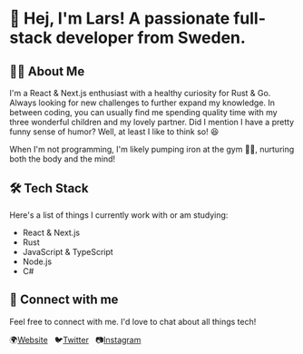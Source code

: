 # 👋 Hej, I'm Lars! A passionate full-stack developer from Sweden.

## 🧑‍💻 About Me

I'm a React & Next.js enthusiast with a healthy curiosity for Rust & Go. Always looking for new challenges to further expand my knowledge. In between coding, you can usually find me spending quality time with my three wonderful children and my lovely partner. Did I mention I have a pretty funny sense of humor? Well, at least I like to think so! 😆

When I'm not programming, I'm likely pumping iron at the gym 🏋️‍♂️, nurturing both the body and the mind!

## 🛠️ Tech Stack

Here's a list of things I currently work with or am studying:

* React & Next.js
* Rust
* JavaScript & TypeScript
* Node.js
* C#

## :bell: Connect with me

Feel free to connect with me. I'd love to chat about all things tech!

:earth_africa:[Website](https://rellow.se) &nbsp;
:bird:[Twitter](https://twitter.com/devpaps) &nbsp;
:camera:[Instagram](https://www.instagram.com/devpaps/)
